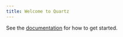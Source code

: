 ```yaml
---
title: Welcome to Quartz
---
```



See the [documentation](https://quartz.jzhao.xyz) for how to get started.
